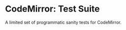CodeMirror: Test Suite
======================

A limited set of programmatic sanity tests for CodeMirror.


